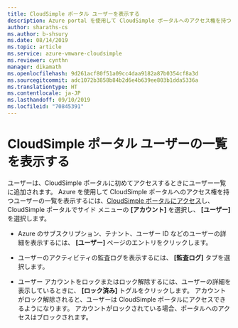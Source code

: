 ```yaml
---
title: CloudSimple ポータル ユーザーを表示する
description: Azure portal を使用して CloudSimple ポータルへのアクセス権を持つユーザーの一覧を表示する方法について説明します。
author: sharaths-cs
ms.author: b-shsury
ms.date: 08/14/2019
ms.topic: article
ms.service: azure-vmware-cloudsimple
ms.reviewer: cynthn
manager: dikamath
ms.openlocfilehash: 9d261acf80f51a09cc4daa9182a87b0354cf8a3d
ms.sourcegitcommit: adc1072b3858b84b2d6e4b639ee803b1dda5336a
ms.translationtype: HT
ms.contentlocale: ja-JP
ms.lasthandoff: 09/10/2019
ms.locfileid: "70845391"
---
```

# <a name="view-the-list-of-cloudsimple-portal-users"></a>CloudSimple ポータル ユーザーの一覧を表示する

ユーザーは、CloudSimple ポータルに初めてアクセスするときにユーザー一覧に追加されます。 Azure を使用して CloudSimple ポータルへのアクセス権を持つユーザーの一覧を表示するには、[CloudSimple ポータルにアクセス](access-cloudsimple-portal.md)し、CloudSimple ポータルでサイド メニューの **[アカウント]** を選択し、 **[ユーザー]** を選択します。

* Azure のサブスクリプション、テナント、ユーザー ID などのユーザーの詳細を表示するには、 **[ユーザー]** ページのエントリをクリックします。

* ユーザーのアクティビティの監査ログを表示するには、 **[監査ログ]** タブを選択します。
* ユーザー アカウントをロックまたはロック解除するには、ユーザーの詳細を表示しているときに、 **[ロック済み]** トグルをクリックします。 アカウントがロック解除されると、ユーザーは CloudSimple ポータルにアクセスできるようになります。 アカウントがロックされている場合、ポータルへのアクセスはブロックされます。
